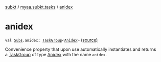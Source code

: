 [subkt](../index.md) / [myaa.subkt.tasks](index.md) / [anidex](./anidex.md)

# anidex

`val `[`Subs`](-subs/index.md)`.anidex: `[`TaskGroup`](-task-group/index.md)`<`[`Anidex`](-anidex/index.md)`>` [(source)](https://github.com/Myaamori/SubKt/blob/0.1.10/src/main/kotlin/myaa/subkt/tasks/tasks.kt#L2261)

Convenience property that upon use automatically instantiates and returns a
[TaskGroup](-task-group/index.md) of type [Anidex](-anidex/index.md) with the name `anidex`.

